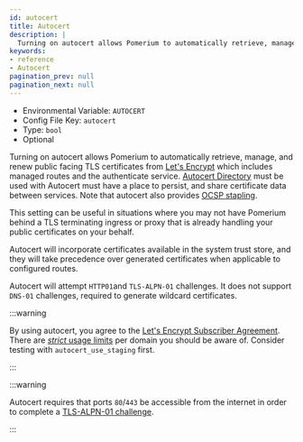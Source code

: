 ```yaml
---
id: autocert
title: Autocert
description: |
  Turning on autocert allows Pomerium to automatically retrieve, manage, and renew public facing TLS certificates from Lets Encrypt.
keywords:
- reference
- Autocert
pagination_prev: null
pagination_next: null
---
```


- Environmental Variable: `AUTOCERT`
- Config File Key: `autocert`
- Type: `bool`
- Optional

Turning on autocert allows Pomerium to automatically retrieve, manage, and renew public facing TLS certificates from [Let's Encrypt][letsencrypt] which includes managed routes and the authenticate service.  [Autocert Directory](/docs/reference/autocert/autocert-directory) must be used with Autocert must have a place to persist, and share certificate data between services. Note that autocert also provides [OCSP stapling](https://en.wikipedia.org/wiki/OCSP_stapling).

This setting can be useful in situations where you may not have Pomerium behind a TLS terminating ingress or proxy that is already handling your public certificates on your behalf.

Autocert will incorporate certificates available in the system trust store, and they will take precedence over generated certificates when applicable to configured routes.

Autocert will attempt `HTTP01`and `TLS-ALPN-01` challenges. It does not support `DNS-01` challenges, required to generate wildcard certificates.

:::warning

By using autocert, you agree to the [Let's Encrypt Subscriber Agreement](https://letsencrypt.org/documents/LE-SA-v1.2-November-15-2017.pdf). There are [_strict_ usage limits](https://letsencrypt.org/docs/rate-limits/) per domain you should be aware of. Consider testing with `autocert_use_staging` first.

:::

:::warning

Autocert requires that ports `80`/`443` be accessible from the internet in order to complete a [TLS-ALPN-01 challenge](https://letsencrypt.org/docs/challenge-types/#tls-alpn-01).

:::

[letsencrypt]: https://letsencrypt.org/
